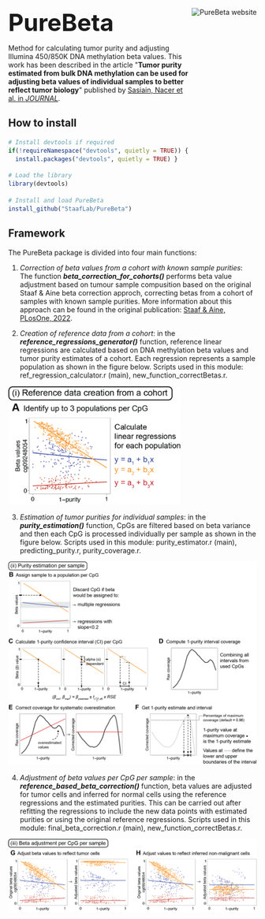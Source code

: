 <font size="12">**PureBeta** </font>  <a href="https://staaflab.github.io/PureBeta/"><img src="man/figures/logo.svg" align="right" height="278" alt="PureBeta website" /></a>

Method for calculating tumor purity and adjusting Illumina 450/850K DNA methylation beta values. This work has been described in the article "**Tumor purity estimated from bulk DNA methylation can be used for adjusting beta values of individual samples to better reflect tumor biology**" published by [Sasiain, Nacer et al. in *JOURNAL*](LINK).

## How to install

```R
# Install devtools if required
if(!requireNamespace("devtools", quietly = TRUE)) {
  install.packages("devtools", quietly = TRUE) }

# Load the library
library(devtools)

# Install and load PureBeta
install_github("StaafLab/PureBeta")
```

## Framework
The PureBeta package is divided into four main functions:

1. *Correction of beta values from a cohort with known sample purities*: The function ***beta_correction_for_cohorts()*** performs beta value adjustment based on tumour sample compusition based on the original Staaf & Aine beta correction approch, correcting betas from a cohort of samples with known sample purities. More information about this approach can be found in the original publication: [Staaf & Aine, PLosOne, 2022](https://doi.org/10.1371/journal.pone.0265557).

2. *Creation of reference data from a cohort*: in the ***reference_regressions_generator()*** function, reference linear regressions are calculated based on DNA methylation beta values and tumor purity estimates of a cohort. Each regression represents a sample population as shown in the figure below. Scripts used in this module: ref_regression_calculator.r (main), new_function_correctBetas.r.

<img src="./man/figures/module1.png" width="350">
</p>

3. *Estimation of tumor purities for individual samples*: in the ***purity_estimation()*** function, CpGs are filtered based on beta variance and then each CpG is processed individually per sample as shown in the figure below. Scripts used in this module: purity_estimator.r (main), predicting_purity.r, purity_coverage.r.

![](./man/figures/module2.png)

4. *Adjustment of beta values per CpG per sample*: in the ***reference_based_beta_correction()*** function, beta values are adjusted for tumor cells and inferred for normal cells using the reference regressions and the estimated purities. This can be carried out after refitting the regressions to include the new data points with estimated purities or using the original reference regressions. Scripts used in this module: final_beta_correction.r (main), new_function_correctBetas.r.

![](./man/figures/module3.png)
